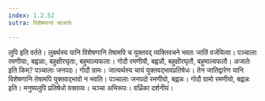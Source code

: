 ```yaml
---
index: 1.2.52
sutra: विशेषणानां चाजातेः

---
```

लुपि इति वर्तते। लुबर्थस्य यानि विशेषणानि तेषामपि च युक्तवद् व्यक्तिवचने भवतः जातिं वर्जयित्वा। पञ्चालाः रमणीयाः, बह्वन्नाः, बहुक्षीरघृताः, बहुमाल्यफलाः। गोदौ रमणीयौ, बह्वन्नौ, बहुक्षीरघृतौ, बहुमाल्यफलौ। अजातेः इति किम्? पञ्चालाः जनपदः। गोदौ ग्रामः। जात्यर्थस्य चायं युक्तवद्भावप्रतिषेधः। तेन जातिद्वारेण यानि विशेषणानि तेषामपि युक्तवद्भावो न भवति। पञ्चालाः जनपदो रमणीयो, बह्वन्नः। गोदौ ग्रामो रमणीयो, बह्वन्नः इति। मनुष्यलुपि प्रतिषेधो वक्तव्यः। चञ्चा अभिरूपः। वर्ध्रिका दर्शनीयं।